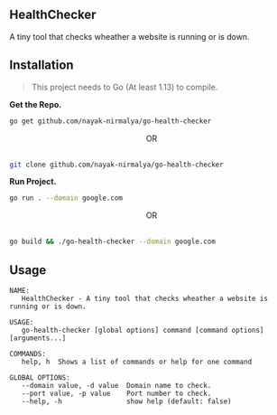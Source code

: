 ## HealthChecker

A tiny tool that checks wheather a website is running or is down.

## Installation

> This project needs to Go (At least 1.13) to compile.

**Get the Repo.**

```bash
go get github.com/nayak-nirmalya/go-health-checker
```

<div align="center">OR</div>
<br>

```bash
git clone github.com/nayak-nirmalya/go-health-checker
```

**Run Project.**

```bash
go run . --domain google.com
```

<div align="center">OR</div>
<br>

```bash
go build && ./go-health-checker --domain google.com
```

## Usage

```
NAME:
   HealthChecker - A tiny tool that checks wheather a website is running or is down.

USAGE:
   go-health-checker [global options] command [command options] [arguments...]

COMMANDS:
   help, h  Shows a list of commands or help for one command

GLOBAL OPTIONS:
   --domain value, -d value  Domain name to check.
   --port value, -p value    Port number to check.
   --help, -h                show help (default: false)
```
